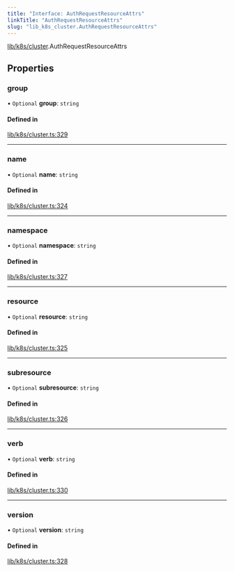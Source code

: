 ```yaml
---
title: "Interface: AuthRequestResourceAttrs"
linkTitle: "AuthRequestResourceAttrs"
slug: "lib_k8s_cluster.AuthRequestResourceAttrs"
---
```


[lib/k8s/cluster](../modules/lib_k8s_cluster.md).AuthRequestResourceAttrs

## Properties

### group

• `Optional` **group**: `string`

#### Defined in

[lib/k8s/cluster.ts:329](https://github.com/headlamp-k8s/headlamp/blob/45b84205/frontend/src/lib/k8s/cluster.ts#L329)

___

### name

• `Optional` **name**: `string`

#### Defined in

[lib/k8s/cluster.ts:324](https://github.com/headlamp-k8s/headlamp/blob/45b84205/frontend/src/lib/k8s/cluster.ts#L324)

___

### namespace

• `Optional` **namespace**: `string`

#### Defined in

[lib/k8s/cluster.ts:327](https://github.com/headlamp-k8s/headlamp/blob/45b84205/frontend/src/lib/k8s/cluster.ts#L327)

___

### resource

• `Optional` **resource**: `string`

#### Defined in

[lib/k8s/cluster.ts:325](https://github.com/headlamp-k8s/headlamp/blob/45b84205/frontend/src/lib/k8s/cluster.ts#L325)

___

### subresource

• `Optional` **subresource**: `string`

#### Defined in

[lib/k8s/cluster.ts:326](https://github.com/headlamp-k8s/headlamp/blob/45b84205/frontend/src/lib/k8s/cluster.ts#L326)

___

### verb

• `Optional` **verb**: `string`

#### Defined in

[lib/k8s/cluster.ts:330](https://github.com/headlamp-k8s/headlamp/blob/45b84205/frontend/src/lib/k8s/cluster.ts#L330)

___

### version

• `Optional` **version**: `string`

#### Defined in

[lib/k8s/cluster.ts:328](https://github.com/headlamp-k8s/headlamp/blob/45b84205/frontend/src/lib/k8s/cluster.ts#L328)
